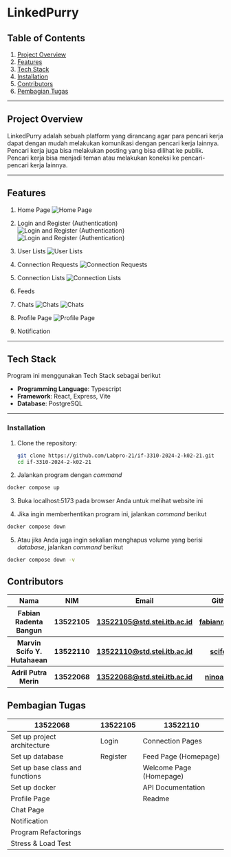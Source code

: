 # LinkedPurry

## Table of Contents

1. [Project Overview](#project-overview)
2. [Features](#features)
3. [Tech Stack](#tech-stack)
4. [Installation](#installation)
5. [Contributors](#contributors)
6. [Pembagian Tugas](#pembagian-tugas)

---

## Project Overview

LinkedPurry adalah sebuah platform yang dirancang agar para pencari kerja dapat dengan mudah melakukan komunikasi dengan pencari kerja lainnya. Pencari kerja juga bisa melakukan posting yang bisa dilihat ke publik. Pencari kerja bisa menjadi teman atau melakukan koneksi ke pencari-pencari kerja lainnya.

---

## Features

1. Home Page
![Home Page](/lighthouse_pics/welcome_page_lighthouse.png)

2. Login and Register (Authentication)
![Login and Register (Authentication)](/lighthouse_pics/login_page_lighthouse.png)
![Login and Register (Authentication)](/lighthouse_pics/register_page_lighthouse.png)

3. User Lists
![User Lists](/lighthouse_pics/user_list_lighthouse.png)

4. Connection Requests
![Connection Requests](/lighthouse_pics/connection_request_lighthouse.png)

5. Connection Lists
![Connection Lists](/lighthouse_pics/connection_list_lighthouse.png)

6. Feeds

7. Chats
![Chats](/lighthouse_pics/chat_header_lighthouse.png)
![Chats](/lighthouse_pics/chat_page_lighthouse.png)

8. Profile Page
![Profile Page](/ligthhouse_pics/profile_page_lighthouse.png)

9. Notification

---

## Tech Stack

Program ini menggunakan Tech Stack sebagai berikut

- **Programming Language**: Typescript
- **Framework**: React, Express, Vite
- **Database**: PostgreSQL

---

### Installation

1. Clone the repository:

   ```bash
   git clone https://github.com/Labpro-21/if-3310-2024-2-k02-21.git
   cd if-3310-2024-2-k02-21

2. Jalankan program dengan _command_
```bash
docker compose up
```

3. Buka localhost:5173 pada browser Anda untuk melihat website ini

4. Jika ingin memberhentikan program ini, jalankan _command_ berikut
```bash
docker compose down
```

5. Atau jika Anda juga ingin sekalian menghapus volume yang berisi _database_, jalankan _command_ berikut
```bash
docker compose down -v
```

## Contributors
<table>
  <tr>
    <th>Nama</th>
    <th>NIM</th>
    <th>Email</th>
    <th>Github</th>
  </tr>
  <tr>
    <th>Fabian Radenta Bangun</th>
    <th>13522105</th>
    <th>
      <a href="mailto:13522105@std.stei.itb.ac.id">13522105@std.stei.itb.ac.id</a>
    </th>
    <th>
      <a href="https://github.com/fabianradenta">
        fabianradenta
      </a>
    </th>
  </tr>
  <tr>
    <th>Marvin Scifo Y. Hutahaean</th>
    <th>13522110</th>
    <th>
      <a href="mailto:13522110@std.stei.itb.ac.id">13522110@std.stei.itb.ac.id</a>
    </th>
    <th>
      <a href="https://github.com/scifo04">
        scifo04
      </a>
    </th>
  </tr>
  <tr>
    <th>Adril Putra Merin</th>
    <th>13522068</th>
        <th>
      <a href="mailto:13522068@std.stei.itb.ac.id">13522068@std.stei.itb.ac.id</a>
    </th>
    <th>
      <a href="https://github.com/ninoaddict">
        ninoaddict
      </a>
    </th>
  </tr>
</table>

## Pembagian Tugas
| 13522068                                 | 13522105    | 13522110                |
| ---------------------------------------- | ----------- | ----------------------- |
| Set up project architecture              | Login       | Connection Pages        |
| Set up database                          | Register    | Feed Page (Homepage)    |
| Set up base class and functions          |             | Welcome Page (Homepage) |
| Set up docker                            |             | API Documentation       |
| Profile Page                             |             | Readme                  |
| Chat Page                                |             |                         |
| Notification                             |             |                         |
| Program Refactorings                     |             |                         |
| Stress & Load Test                       |             |                         |
